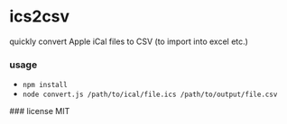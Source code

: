 # ics2csv

quickly convert Apple iCal files to CSV (to import into excel etc.)

### usage
- `npm install`
- `node convert.js /path/to/ical/file.ics /path/to/output/file.csv`

### license
MIT
